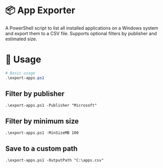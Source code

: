 # 📦 App Exporter

A PowerShell script to list all installed applications on a Windows system and export them to a CSV file. Supports optional filters by publisher and estimated size.

# 🚀 Usage

```powershell
# Basic usage
.\export-apps.ps1
```

## Filter by publisher
```
.\export-apps.ps1 -Publisher "Microsoft"
```

## Filter by minimum size
```
.\export-apps.ps1 -MinSizeMB 100
```
## Save to a custom path
```
.\export-apps.ps1 -OutputPath "C:\apps.csv"
```